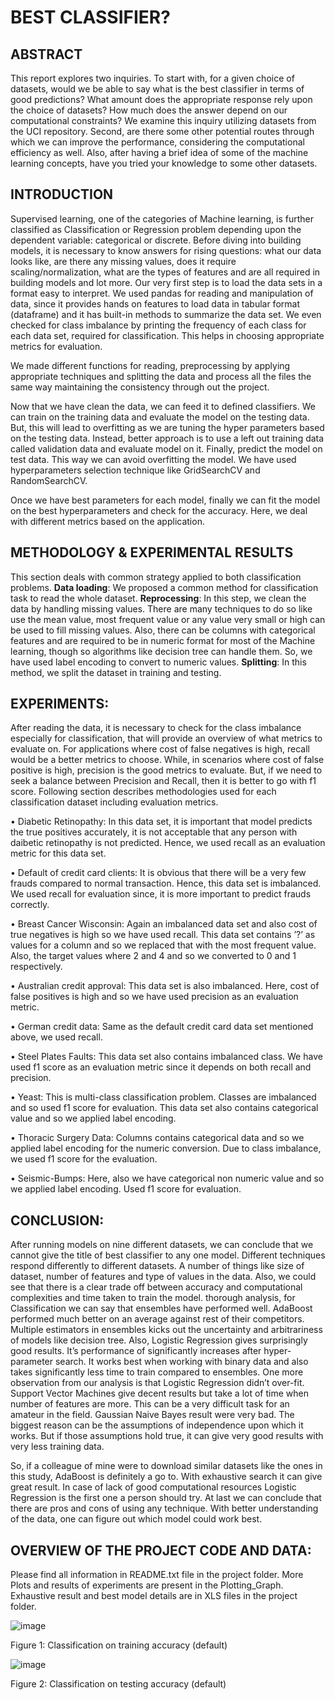 # BEST CLASSIFIER?
## ABSTRACT
This report explores two inquiries. To start with, for a given choice of datasets, would we be able to say what is the best classifier in terms of good predictions? What amount does the appropriate response rely upon the choice of datasets? How much does the answer depend on our computational constraints? We examine this inquiry utilizing datasets from the UCI repository. Second, are there some other potential routes through which we can improve the performance, considering the computational efficiency as well. Also, after having a brief idea of some of the machine learning concepts, have you tried your knowledge to some other datasets.

## INTRODUCTION
Supervised learning, one of the categories of Machine learning, is further classified as Classification or Regression problem depending upon the dependent variable: categorical or discrete. Before diving into building models, it is necessary to know answers for rising questions: what our data looks like, are there any missing values, does it require scaling/normalization, what are the types of features and are all required in building models and lot more. Our very first step is to load the data sets in a format easy to interpret. We used pandas for reading and manipulation of data, since it provides hands on features to load data in tabular format (dataframe) and it has built-in methods to summarize the data set. We even checked for class imbalance by printing the frequency of each class for each data set, required for classification. This helps in choosing appropriate metrics for evaluation.

We made different functions for reading, preprocessing by applying appropriate techniques and splitting the data and process all the files the same way maintaining the consistency through out the project.

Now that we have clean the data, we can feed it to defined classifiers. We can train on the training data and evaluate the model on the testing data. But, this will lead to overfitting as we are tuning the hyper parameters based on the testing data. Instead, better approach is to use a left out training data called validation data and evaluate model on it. Finally, predict the model on test data. This way we can avoid overfitting the model. We have used hyperparameters selection technique like GridSearchCV and RandomSearchCV.

Once we have best parameters for each model, finally we can fit the model on the best hyperparameters and check for the accuracy. Here, we deal with different metrics based on the application.

## METHODOLOGY & EXPERIMENTAL RESULTS
This section deals with common strategy applied to both classification problems. **Data loading**: We proposed a common method for classification task to read the whole dataset. **Reprocessing**: In this step, we clean the data by handling missing values. There are many techniques to do so like use the mean value, most frequent value or any value very small or high can be used to fill missing values. Also, there can be columns with categorical features and are required to be in numeric format for most of the Machine learning, though so algorithms like decision tree can handle them. So, we have used label encoding to convert to numeric values. **Splitting**: In this method, we split the dataset in training and testing.

## EXPERIMENTS:
After reading the data, it is necessary to check for the class imbalance especially for classification, that will provide an overview of what metrics to evaluate on. For applications where cost of false negatives is high, recall would be a better metrics to choose. While, in scenarios where cost of false positive is high, precision is the good metrics to evaluate. But, if we need to seek a balance between Precision and Recall, then it is better to go with f1 score. Following section describes methodologies used for each classification dataset including evaluation metrics.

• Diabetic Retinopathy: In this data set, it is important that model predicts the true positives accurately, it is not acceptable that any person with daibetic retinopathy is not predicted. Hence, we used recall as an evaluation metric for this data set.

• Default of credit card clients: It is obvious that there will be a very few frauds compared to normal transaction. Hence, this data set is imbalanced. We used recall for evaluation since, it is more important to predict frauds correctly.

• Breast Cancer Wisconsin: Again an imbalanced data set and also cost of true negatives is high so we have used recall. This data set contains ’?’ as values for a column and so we replaced that with the most frequent value. Also, the target values where 2 and 4 and so we converted to 0 and 1 respectively.

• Australian credit approval: This data set is also imbalanced. Here, cost of false positives is high and so we have used precision as an evaluation metric.

• German credit data: Same as the default credit card data set mentioned above, we used recall.

• Steel Plates Faults: This data set also contains imbalanced class. We have used f1 score as an evaluation metric since it depends on both recall and precision.

• Yeast: This is multi-class classification problem. Classes are imbalanced and so used f1 score for evaluation. This data set also contains categorical value and so we applied label encoding.

• Thoracic Surgery Data: Columns contains categorical data and so we applied label encoding for the numeric conversion. Due to class imbalance, we used f1 score for the evaluation.

• Seismic-Bumps: Here, also we have categorical non numeric value and so we applied label encoding. Used f1 score for evaluation.

## CONCLUSION:
After running models on nine different datasets, we can conclude that we cannot give the title of best classifier to any one model. Different techniques respond differently to different datasets. A number of things like size of dataset, number of features and type of values in the data. Also, we could see that there is a clear trade off between accuracy and computational complexities and time taken to train the model. thorough analysis, for Classification we can say that ensembles have performed well. AdaBoost performed much better on an average against rest of their competitors. Multiple estimators in ensembles kicks out the uncertainty and arbitrariness of models like decision tree. Also, Logistic Regression gives surprisingly good results. It’s performance of significantly increases after hyper-parameter search. It works best when working with binary data and also takes significantly less time to train compared to ensembles. One more observation from our analysis is that Logistic Regression didn’t over-fit. Support Vector Machines give decent results but take a lot of time when number of features are more. This can be a very difficult task for an amateur in the field. Gaussian Naive Bayes result were very bad. The biggest reason can be the assumptions of independence upon which it works. But if those assumptions hold true, it can give very good results with very less training data.

So, if a colleague of mine were to download similar datasets like the ones in this study, AdaBoost is definitely a go to. With exhaustive search it can give great result. In case of lack of good computational resources Logistic Regression is the first one a person should try. At last we can conclude that there are pros and cons of using any technique. With better understanding of the data, one can figure out which model could work best.

## OVERVIEW OF THE PROJECT CODE AND DATA:
Please find all information in README.txt file in the project folder. More Plots and results of experiments are present in the Plotting_Graph. Exhaustive result and best model details are in XLS files in the project folder.

![image](https://user-images.githubusercontent.com/31453658/131103799-fe61550d-151a-4290-b269-7afab61d7903.png)

Figure 1: Classification on training accuracy (default)

![image](https://user-images.githubusercontent.com/31453658/131103855-62128b3d-8a75-4586-8897-39c151a4094d.png)

Figure 2: Classification on testing accuracy (default)


